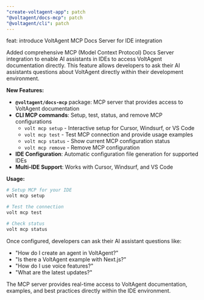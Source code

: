 ```yaml
---
"create-voltagent-app": patch
"@voltagent/docs-mcp": patch
"@voltagent/cli": patch
---
```


feat: introduce VoltAgent MCP Docs Server for IDE integration

Added comprehensive MCP (Model Context Protocol) Docs Server integration to enable AI assistants in IDEs to access VoltAgent documentation directly. This feature allows developers to ask their AI assistants questions about VoltAgent directly within their development environment.

**New Features:**

- **`@voltagent/docs-mcp`** package: MCP server that provides access to VoltAgent documentation
- **CLI MCP commands**: Setup, test, status, and remove MCP configurations
  - `volt mcp setup` - Interactive setup for Cursor, Windsurf, or VS Code
  - `volt mcp test` - Test MCP connection and provide usage examples
  - `volt mcp status` - Show current MCP configuration status
  - `volt mcp remove` - Remove MCP configuration
- **IDE Configuration**: Automatic configuration file generation for supported IDEs
- **Multi-IDE Support**: Works with Cursor, Windsurf, and VS Code

**Usage:**

```bash
# Setup MCP for your IDE
volt mcp setup

# Test the connection
volt mcp test

# Check status
volt mcp status
```

Once configured, developers can ask their AI assistant questions like:

- "How do I create an agent in VoltAgent?"
- "Is there a VoltAgent example with Next.js?"
- "How do I use voice features?"
- "What are the latest updates?"

The MCP server provides real-time access to VoltAgent documentation, examples, and best practices directly within the IDE environment.

